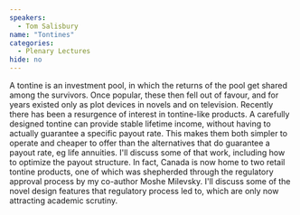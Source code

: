```yaml
---
speakers:
  - Tom Salisbury
name: "Tontines"
categories:
  - Plenary Lectures
hide: no
---
```

A tontine is an investment pool, in which the returns of the pool get shared among the survivors. Once popular, these then fell out of favour, and for years existed only as plot devices in novels and on television. Recently there has been a resurgence of interest in tontine-like products. A carefully designed tontine can provide stable lifetime income, without having to actually guarantee a specific payout rate. This makes them both simpler to operate and cheaper to offer than the alternatives that do guarantee a payout rate, eg life annuities. I'll discuss some of that work, including how to optimize the payout structure. In fact, Canada is now home to two retail tontine products, one of which was shepherded through the regulatory approval process by my co-author Moshe Milevsky. I'll discuss some of the novel design features that regulatory process led to, which are only now attracting academic scrutiny.
